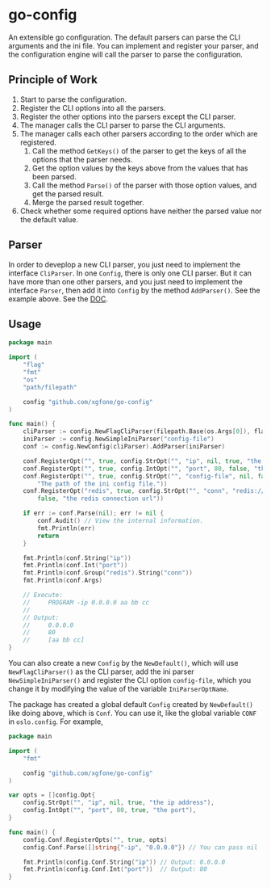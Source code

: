# go-config
An extensible go configuration. The default parsers can parse the CLI arguments and the ini file. You can implement and register your parser, and the configuration engine will call the parser to parse the configuration.


## Principle of Work

1. Start to parse the configuration.
2. Register the CLI options into all the parsers.
3. Register the other options into the parsers except the CLI parser.
4. The manager calls the CLI parser to parse the CLI arguments.
5. The manager calls each other parsers according to the order which are registered.
    1. Call the method `GetKeys()` of the parser to get the keys of all the options that the parser needs.
    2. Get the option values by the keys above from the values that has been parsed.
    3. Call the method `Parse()` of the parser with those option values, and get the parsed result.
    4. Merge the parsed result together.
6. Check whether some required options have neither the parsed value nor the default value.


## Parser

In order to deveplop a new CLI parser, you just need to implement the interface `CliParser`. In one `Config`, there is only one CLI parser. But it can have more than one other parsers, and you just need to implement the interface `Parser`, then add it into `Config` by the method `AddParser()`. See the example above. See the [DOC](https://godoc.org/github.com/xgfone/go-config).


## Usage
```go
package main

import (
	"flag"
	"fmt"
	"os"
	"path/filepath"

	config "github.com/xgfone/go-config"
)

func main() {
	cliParser := config.NewFlagCliParser(filepath.Base(os.Args[0]), flag.ExitOnError)
	iniParser := config.NewSimpleIniParser("config-file")
	conf := config.NewConfig(cliParser).AddParser(iniParser)

	conf.RegisterOpt("", true, config.StrOpt("", "ip", nil, true, "the ip address"))
	conf.RegisterOpt("", true, config.IntOpt("", "port", 80, false, "the port"))
	conf.RegisterOpt("", true, config.StrOpt("", "config-file", nil, false,
		"The path of the ini config file."))
	conf.RegisterOpt("redis", true, config.StrOpt("", "conn", "redis://127.0.0.1:6379/0",
		false, "the redis connection url"))

	if err := conf.Parse(nil); err != nil {
		conf.Audit() // View the internal information.
		fmt.Println(err)
		return
	}

	fmt.Println(conf.String("ip"))
	fmt.Println(conf.Int("port"))
	fmt.Println(conf.Group("redis").String("conn"))
	fmt.Println(conf.Args)

	// Execute:
	//     PROGRAM -ip 0.0.0.0 aa bb cc
	//
	// Output:
	//     0.0.0.0
	//     80
	//     [aa bb cc]
}
```

You can also create a new `Config` by the `NewDefault()`, which will use `NewFlagCliParser()` as the CLI parser, add the ini parser `NewSimpleIniParser()` and register the CLI option `config-file`, which you change it by modifying the value of the variable `IniParserOptName`.

The package has created a global default `Config` created by `NewDefault()` like doing above, which is `Conf`. You can use it, like the global variable `CONF` in `oslo.config`. For example,
```go
package main

import (
	"fmt"

	config "github.com/xgfone/go-config"
)

var opts = []config.Opt{
	config.StrOpt("", "ip", nil, true, "the ip address"),
	config.IntOpt("", "port", 80, true, "the port"),
}

func main() {
	config.Conf.RegisterOpts("", true, opts)
	config.Conf.Parse([]string{"-ip", "0.0.0.0"}) // You can pass nil

	fmt.Println(config.Conf.String("ip")) // Output: 0.0.0.0
	fmt.Println(config.Conf.Int("port"))  // Output: 80
}
```
